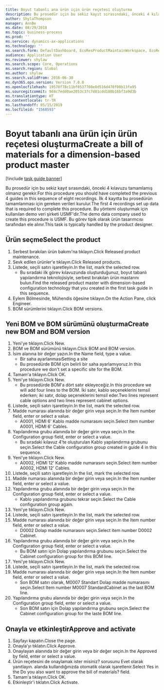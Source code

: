 ```yaml
---
title: Boyut tabanlı ana ürün için ürün reçetesi oluşturma
description: Bu prosedür için bu sekiz kayıt sırasındaki, önceki 4 kılavuzu tamamlamış olmanız gerekir.
author: ShylaThompson
manager: AnnBe
ms.date: 08/29/2018
ms.topic: business-process
ms.prod: ''
ms.service: dynamics-ax-applications
ms.technology: ''
ms.search.form: DefaultDashboard, EcoResProductMaintainWorkspace, EcoResProductOpenCasesFormPart, EcoResProductDetailsExtended, BOMConsistOf, BOMTable, InventItemIdLookupSimple, HcmWorkerLookUp
audience: Application User
ms.reviewer: shylaw
ms.search.scope: Core, Operations
ms.search.region: Global
ms.author: shylaw
ms.search.validFrom: 2016-06-30
ms.dyn365.ops.version: Version 7.0.0
ms.openlocfilehash: 19578f78c11bf0537708e8d516d478f00b13fa95
ms.sourcegitcommit: 9d4c7edd0ae2053c37c7d81cdd180b16bf3a9d3b
ms.translationtype: HT
ms.contentlocale: tr-TR
ms.lasthandoff: 05/15/2019
ms.locfileid: "1568593"
---
```

# <a name="create-a-bill-of-materials-for-a-dimension-based-product-master"></a><span data-ttu-id="53b4f-103">Boyut tabanlı ana ürün için ürün reçetesi oluşturma</span><span class="sxs-lookup"><span data-stu-id="53b4f-103">Create a bill of materials for a dimension-based product master</span></span>

[!include [task guide banner](../../includes/task-guide-banner.md)]

<span data-ttu-id="53b4f-104">Bu prosedür için bu sekiz kayıt sırasındaki, önceki 4 kılavuzu tamamlamış olmanız gerekir.</span><span class="sxs-lookup"><span data-stu-id="53b4f-104">For this procedure you should have completed the previous 4 guides in this sequence of eight recordings.</span></span> <span data-ttu-id="53b4f-105">İlk 4 kayıtta bu prosedürün tamamlanması için gereken verileri kurulur.</span><span class="sxs-lookup"><span data-stu-id="53b4f-105">The first 4 recordings set up data that is required to complete this procedure.</span></span> <span data-ttu-id="53b4f-106">Bu yöntemi oluşturmak için kullanılan demo veri şirketi USMF'dir.</span><span class="sxs-lookup"><span data-stu-id="53b4f-106">The demo data company used to create this procedure is USMF.</span></span> <span data-ttu-id="53b4f-107">Bu görev tipik olarak ürün tasarımcısı tarafından ele alınır.</span><span class="sxs-lookup"><span data-stu-id="53b4f-107">This task is typically handled by the product designer.</span></span>


## <a name="select-the-product"></a><span data-ttu-id="53b4f-108">Ürün seçme</span><span class="sxs-lookup"><span data-stu-id="53b4f-108">Select the product</span></span>
1. <span data-ttu-id="53b4f-109">Serbest bırakılan ürün bakımı'na tıklayın.</span><span class="sxs-lookup"><span data-stu-id="53b4f-109">Click Released product maintenance.</span></span>
2. <span data-ttu-id="53b4f-110">Sevk edilen ürünler'e tıklayın.</span><span class="sxs-lookup"><span data-stu-id="53b4f-110">Click Released products.</span></span>
3. <span data-ttu-id="53b4f-111">Listede, seçili satırı işaretleyin.</span><span class="sxs-lookup"><span data-stu-id="53b4f-111">In the list, mark the selected row.</span></span>
    * <span data-ttu-id="53b4f-112">Bu sıradaki ilk görev kılavuzunda oluşturduğunuz, boyut tabanlı yapılandırma teknolojisiyle, serbest bırakılan ürün mastarını bulun.</span><span class="sxs-lookup"><span data-stu-id="53b4f-112">Find the released product master with dimension-based configuration technology that you created in the first task guide in this sequence.</span></span>  
4. <span data-ttu-id="53b4f-113">Eylem Bölmesinde, Mühendis öğesine tıklayın.</span><span class="sxs-lookup"><span data-stu-id="53b4f-113">On the Action Pane, click Engineer.</span></span>
5. <span data-ttu-id="53b4f-114">BOM sürümlerini tıklayın.</span><span class="sxs-lookup"><span data-stu-id="53b4f-114">Click BOM versions.</span></span>

## <a name="create-new-bom-and-bom-version"></a><span data-ttu-id="53b4f-115">Yeni BOM ve BOM sürümünü oluşturma</span><span class="sxs-lookup"><span data-stu-id="53b4f-115">Create new BOM and BOM version</span></span>
1. <span data-ttu-id="53b4f-116">Yeni'ye tıklayın.</span><span class="sxs-lookup"><span data-stu-id="53b4f-116">Click New.</span></span>
2. <span data-ttu-id="53b4f-117">BOM ve BOM sürümünü tıklayın.</span><span class="sxs-lookup"><span data-stu-id="53b4f-117">Click BOM and BOM version.</span></span>
3. <span data-ttu-id="53b4f-118">İsim alanına bir değer yazın.</span><span class="sxs-lookup"><span data-stu-id="53b4f-118">In the Name field, type a value.</span></span>
    * <span data-ttu-id="53b4f-119">Bir saha ayarlanması</span><span class="sxs-lookup"><span data-stu-id="53b4f-119">Setting a site</span></span>  
    * <span data-ttu-id="53b4f-120">Bu prosedürde BOM için belirli bir saha ayarlamıyoruz.</span><span class="sxs-lookup"><span data-stu-id="53b4f-120">In this procedure we don't set a specific site for the BOM.</span></span>  
4. <span data-ttu-id="53b4f-121">Tamam'a tıklayın.</span><span class="sxs-lookup"><span data-stu-id="53b4f-121">Click OK.</span></span>
5. <span data-ttu-id="53b4f-122">Yeni'ye tıklayın.</span><span class="sxs-lookup"><span data-stu-id="53b4f-122">Click New.</span></span>
    * <span data-ttu-id="53b4f-123">Bu prosedürde BOM'a dört satır ekleyeceğiz.</span><span class="sxs-lookup"><span data-stu-id="53b4f-123">In this procedure we will add four lines to the BOM.</span></span> <span data-ttu-id="53b4f-124">İki satır, kablo seçeneklerini temsil ederken; iki satır, dolap seçeneklerini temsil eder.</span><span class="sxs-lookup"><span data-stu-id="53b4f-124">Two lines represent cable options and two lines represent cabinet options.</span></span>  
6. <span data-ttu-id="53b4f-125">Listede, seçili satırı işaretleyin.</span><span class="sxs-lookup"><span data-stu-id="53b4f-125">In the list, mark the selected row.</span></span>
7. <span data-ttu-id="53b4f-126">Madde numarası alanında bir değer girin veya seçin.</span><span class="sxs-lookup"><span data-stu-id="53b4f-126">In the Item number field, enter or select a value.</span></span>
    * <span data-ttu-id="53b4f-127">A0001, HDMI 6' Kablo madde numarasını seçin.</span><span class="sxs-lookup"><span data-stu-id="53b4f-127">Select item number A0001, HDMI 6' Cables.</span></span>  
8. <span data-ttu-id="53b4f-128">Yapılandırma grubu alanında bir değer girin veya seçin.</span><span class="sxs-lookup"><span data-stu-id="53b4f-128">In the Configuration group field, enter or select a value.</span></span>
    * <span data-ttu-id="53b4f-129">Bu sıradaki kılavuz 4'te oluşturulan Kablo yapılandırma grubunu seçin.</span><span class="sxs-lookup"><span data-stu-id="53b4f-129">Select the Cable configuration group created in guide 4 in this sequence.</span></span>  
9. <span data-ttu-id="53b4f-130">Yeni'ye tıklayın.</span><span class="sxs-lookup"><span data-stu-id="53b4f-130">Click New.</span></span>
    * <span data-ttu-id="53b4f-131">A0002, HDMI 12' Kablo madde numarasını seçin.</span><span class="sxs-lookup"><span data-stu-id="53b4f-131">Select item number A0002, HDMI 12' Cables.</span></span>  
10. <span data-ttu-id="53b4f-132">Listede, seçili satırı işaretleyin.</span><span class="sxs-lookup"><span data-stu-id="53b4f-132">In the list, mark the selected row.</span></span>
11. <span data-ttu-id="53b4f-133">Madde numarası alanında bir değer girin veya seçin.</span><span class="sxs-lookup"><span data-stu-id="53b4f-133">In the Item number field, enter or select a value.</span></span>
12. <span data-ttu-id="53b4f-134">Yapılandırma grubu alanında bir değer girin veya seçin.</span><span class="sxs-lookup"><span data-stu-id="53b4f-134">In the Configuration group field, enter or select a value.</span></span>
    * <span data-ttu-id="53b4f-135">Kablo yapılandırma grubunu tekrar seçin.</span><span class="sxs-lookup"><span data-stu-id="53b4f-135">Select the Cable configuration group again.</span></span>  
13. <span data-ttu-id="53b4f-136">Yeni'ye tıklayın.</span><span class="sxs-lookup"><span data-stu-id="53b4f-136">Click New.</span></span>
14. <span data-ttu-id="53b4f-137">Listede, seçili satırı işaretleyin.</span><span class="sxs-lookup"><span data-stu-id="53b4f-137">In the list, mark the selected row.</span></span>
15. <span data-ttu-id="53b4f-138">Madde numarası alanında bir değer girin veya seçin.</span><span class="sxs-lookup"><span data-stu-id="53b4f-138">In the Item number field, enter or select a value.</span></span>
    * <span data-ttu-id="53b4f-139">D0002 Dolap madde numarasını seçin.</span><span class="sxs-lookup"><span data-stu-id="53b4f-139">Select item number D0002 Cabinet.</span></span>  
16. <span data-ttu-id="53b4f-140">Yapılandırma grubu alanında bir değer girin veya seçin.</span><span class="sxs-lookup"><span data-stu-id="53b4f-140">In the Configuration group field, enter or select a value.</span></span>
    * <span data-ttu-id="53b4f-141">Bu BOM satırı için Dolap yapılandırma grubunu seçin.</span><span class="sxs-lookup"><span data-stu-id="53b4f-141">Select the Cabinet configuration group for this BOM line.</span></span>  
17. <span data-ttu-id="53b4f-142">Yeni'ye tıklayın.</span><span class="sxs-lookup"><span data-stu-id="53b4f-142">Click New.</span></span>
18. <span data-ttu-id="53b4f-143">Listede, seçili satırı işaretleyin.</span><span class="sxs-lookup"><span data-stu-id="53b4f-143">In the list, mark the selected row.</span></span>
19. <span data-ttu-id="53b4f-144">Madde numarası alanında bir değer girin veya seçin.</span><span class="sxs-lookup"><span data-stu-id="53b4f-144">In the Item number field, enter or select a value.</span></span>
    * <span data-ttu-id="53b4f-145">Son BOM satırı olarak, M0007 Standart Dolap madde numarasını seçin.</span><span class="sxs-lookup"><span data-stu-id="53b4f-145">Select Item number M0007 StandardCabinet as the last BOM line.</span></span>  
20. <span data-ttu-id="53b4f-146">Yapılandırma grubu alanında bir değer girin veya seçin.</span><span class="sxs-lookup"><span data-stu-id="53b4f-146">In the Configuration group field, enter or select a value.</span></span>
    * <span data-ttu-id="53b4f-147">Son BOM satırı için Dolap yapılandırma grubunu seçin.</span><span class="sxs-lookup"><span data-stu-id="53b4f-147">Select the Cabinet configuration group for the laste BOM line.</span></span>  

## <a name="approve-and-activate"></a><span data-ttu-id="53b4f-148">Onayla ve etkinleştir</span><span class="sxs-lookup"><span data-stu-id="53b4f-148">Approve and activate</span></span>
1. <span data-ttu-id="53b4f-149">Sayfayı kapatın.</span><span class="sxs-lookup"><span data-stu-id="53b4f-149">Close the page.</span></span>
2. <span data-ttu-id="53b4f-150">Onayla’yı tıklatın.</span><span class="sxs-lookup"><span data-stu-id="53b4f-150">Click Approve.</span></span>
3. <span data-ttu-id="53b4f-151">Onaylayan alanında bir değer girin veya bir değer seçin.</span><span class="sxs-lookup"><span data-stu-id="53b4f-151">In the Approved by field, enter or select a value.</span></span>
4. <span data-ttu-id="53b4f-152">Ürün reçetesini de onaylamak ister misiniz? sorusunu Evet olarak yanıtlayın. alanda kullandığınızda otomatik olarak işaretlenir.</span><span class="sxs-lookup"><span data-stu-id="53b4f-152">Select Yes in the Do you also want to approve the bill of materials? field.</span></span>
5. <span data-ttu-id="53b4f-153">Tamam'a tıklayın.</span><span class="sxs-lookup"><span data-stu-id="53b4f-153">Click OK.</span></span>
6. <span data-ttu-id="53b4f-154">Etkinleştir'i tıklatın.</span><span class="sxs-lookup"><span data-stu-id="53b4f-154">Click Activate.</span></span>

